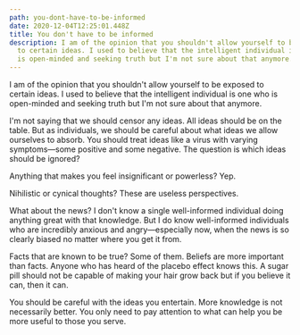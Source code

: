 ```yaml
---
path: you-dont-have-to-be-informed
date: 2020-12-04T12:25:01.448Z
title: You don't have to be informed
description: I am of the opinion that you shouldn't allow yourself to be exposed
  to certain ideas. I used to believe that the intelligent individual is one who
  is open-minded and seeking truth but I'm not sure about that anymore.
---
```

I am of the opinion that you shouldn't allow yourself to be exposed to certain ideas. I used to believe that the intelligent individual is one who is open-minded and seeking truth but I'm not sure about that anymore.

I'm not saying that we should censor any ideas. All ideas should be on the table. But as individuals, we should be careful about what ideas we allow ourselves to absorb. You should treat ideas like a virus with varying symptoms—some positive and some negative. The question is which ideas should be ignored?

Anything that makes you feel insignificant or powerless? Yep.

Nihilistic or cynical thoughts? These are useless perspectives.

What about the news? I don't know a single well-informed individual doing anything great with that knowledge. But I do know well-informed individuals who are incredibly anxious and angry—especially now, when the news is so clearly biased no matter where you get it from.

Facts that are known to be true? Some of them. Beliefs are more important than facts. Anyone who has heard of the placebo effect knows this. A sugar pill should not be capable of making your hair grow back but if you believe it can, then it can.

You should be careful with the ideas you entertain. More knowledge is not necessarily better. You only need to pay attention to what can help you be more useful to those you serve.